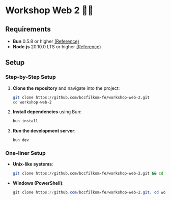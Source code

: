 # Workshop Web 2 🎉🎉

## Requirements
- **Bun** 0.5.8 or higher [(Reference)][bun-download-page]
- **Node.js** 20.10.0 LTS or higher [(Reference)][node-download-page]

## Setup

### Step-by-Step Setup
1. **Clone the repository** and navigate into the project:
    ```bash
    git clone https://github.com/bccfilkom-fe/workshop-web-2.git
    cd workshop-web-2
    ```

2. **Install dependencies** using Bun:
    ```bash
    bun install
    ```

3. **Run the development server**:
    ```bash
    bun dev
    ```

### One-liner Setup

- **Unix-like systems**:
    ```bash
    git clone https://github.com/bccfilkom-fe/workshop-web-2.git && cd workshop-web-2 && bun install && bun dev
    ```

- **Windows (PowerShell)**:
    ```powershell
    git clone https://github.com/bccfilkom-fe/workshop-web-2.git; cd workshop-web-2; bun install; bun dev
    ```


[bun-download-page]: https://bun.sh/
[node-download-page]: https://nodejs.org/en/download
